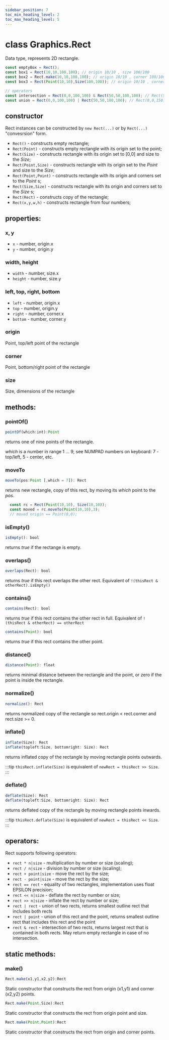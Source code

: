 ```yaml
---
sidebar_position: 7
toc_min_heading_level: 2
toc_max_heading_level: 5
---
```


# class Graphics.Rect

Data type, represents 2D rectangle.

```js
const emptyBox = Rect();
const box1 = Rect(10,10,100,100); // origin 10/10 , size 100/100
const box2 = Rect.make(10,10,100,100); // origin 10/10 , corner 100/100
const box3 = Rect(Point(10,10),Size(100,100)); // origin 10/10 , corner 100/100

// operators
const intersection = Rect(0,0,100,100) & Rect(50,50,100,100); // Rect(50,50,50,50)
const union = Rect(0,0,100,100) | Rect(50,50,100,100); // Rect(0,0,150,150)
```

## constructor

Rect instances can be constructed by `new Rect(...)` or by `Rect(...)` "convesrsion" form. 

* `Rect()`  - constructs empty rectangle;
* `Rect(Point)`  - constructs empty rectangle with its origin set to the point;
* `Rect(Size)`  - constructs rectangle with its origin set to [0,0] and size to the _Size_;
* `Rect(Point,Size)`  - constructs rectangle with its origin set to the _Point_ and size to the _Size_;
* `Rect(Point,Point)`  - constructs rectangle with its origin and corners set to the _Point_ s;
* `Rect(Size,Size)`  - constructs rectangle with its origin and corners set to the _Size_ s;
* `Rect(Rect)`  - constructs copy of the rectangle;
* `Rect(x,y,w,h)`  - constructs rectangle from four numbers;

## properties:

### x, y

* `x` - number, origin.x 
* `y` - number, origin.y 

### width, height

* `width` - number, size.x 
* `height` - number, size.y 

### left, top, right, bottom

* `left` - number, origin.x  
* `top` - number, origin.y  
* `right` - number, corner.x  
* `bottom` - number, corner.y  

### origin

Point, top/left point of the rectangle 

### corner

Point, bottom/right point of the rectangle 

### size

Size, dimensions of the rectangle 

## methods:

### pointOf()

```js
pointOf(which:int):Point
```

returns one of nine points of the rectangle. 

_which_ is a number in range 1 ... 9, see NUMPAD numbers on keyboard: 7 - top/left, 5 - center, etc.  

### moveTo

```js
moveTo(pos:Point [,which = 7]): Rect
```

returns new rectangle, copy of this rect, by moving its _which_ point to the _pos_.

```js
  const rc = Rect(Point(10,10), Size(10,10));
  const moved = rc.moveTo(Point(10,10),3); 
  // moved origin == Point(0,0);
```

### isEmpty()


```js
isEmpty(): bool
```

returns _true_ if the rectange is empty.

### overlaps()

```js
overlaps(Rect): bool
```

returns _true_ if this rect overlaps the other rect. Equivalent of `!(thisRect & otherRect).isEmpty()`


### contains()

```js
contains(Rect): bool
```
returns _true_ if this rect contains the other rect in full. Equivalent of `!(thisRect & otherRect) == otherRect`

```js
contains(Point): bool
```
returns _true_ if this rect contains the other point. 

### distance()

```js
distance(Point): float
```

returns minimal distance between the rectangle and the point, or zero if the point is inside the rectangle.

### normalize()

```js
normalize(): Rect
```

returns normalized copy of the rectangle so rect.origin < rect.corner and rect.size >= 0.

### inflate()

```js
inflate(Size): Rect
inflate(topleft:Size, bottomright: Size): Rect
```

returns inflated copy of the rectangle by moving rectangle points outwards.

:::tip
`thisRect.inflate(Size)` is equivalent of `newRect = thisRect >> Size`.
:::

### deflate()

```js
deflate(Size): Rect
deflate(topleft:Size, bottomright: Size): Rect
```
returns deflated copy of the rectangle by moving rectangle points inwards.
  
:::tip
`thisRect.deflate(Size)` is equivalent of `newRect = thisRect << Size`.
:::

## operators:

Rect supports following operators:

* `rect * n|size` - multiplication by number or size (scaling);
* `rect / n|size` - division by number or size (scaling); 
* `rect + point|size` - move the rect by the size;
* `rect - point|size` - move the rect by the size;
* `rect == rect` - equality of two rectangles, implementation uses float EPSILON precision;
* `rect << n|size` - deflate the rect by number or size;
* `rect >> n|size` - inflate the rect by number or size;
* `rect | rect` - union of two rects, returns smallest outline rect that includes both rects
* `rect | point` - union of this rect and the point, returns smallest outline rect that includes this rect and the point
* `rect & rect` - intersection of two rects, returns largest rect that is contained in both rects. May return empty rectangle in case of no intersection.

## static methods:

### make()
 
```js
Rect.make(x1,y1,x2,y2):Rect
```
Static constructor that constructs the rect from origin (x1,y1) and corner (x2,y2) points.

```js
Rect.make(Point,Size):Rect
``` 

Static constructor that constructs the rect from origin point and size.
 
```js
Rect.make(Point,Point):Rect
```
Static constructor that constructs the rect from origin and corner points.
